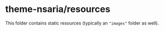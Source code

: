 # theme-nsaria/resources

This folder contains static resources (typically an `"images"` folder as well).
